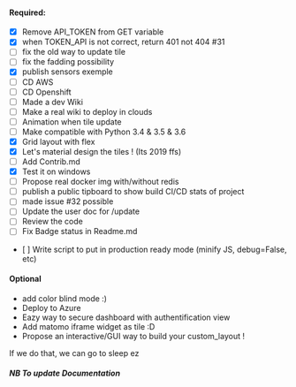 #### Required:
* [x] Remove API_TOKEN from GET variable
* [x] when TOKEN_API is not correct, return 401 not 404 #31
* [ ] fix the old way to update tile
* [ ] fix the fadding possibility
* [x] publish sensors exemple
* [ ] CD AWS
* [ ] CD Openshift
* [ ] Made a dev Wiki
* [ ] Make a real wiki to deploy in clouds
* [ ] Animation when tile update
* [ ] Make compatible with Python 3.4 & 3.5 & 3.6
* [x] Grid layout with flex
* [x] Let's material design the tiles ! (Its 2019 ffs)
* [ ] Add Contrib.md
* [x] Test it on windows
* [ ] Propose real docker img with/without redis
* [ ] publish a public tipboard to show build CI/CD stats of project
* [ ] made issue #32 possible
* [ ] Update the user doc for /update
* [ ] Review the code
* [ ] Fix Badge status in Readme.md
* [ ] Write script to put in production ready mode (minify JS, debug=False, etc)


#### Optional

* add color blind mode :)
* Deploy to Azure
* Eazy way to secure dashboard with authentification view
* Add matomo iframe widget as tile :D
* Propose an interactive/GUI way to build your custom_layout !


If we do that, we can go to sleep ez


##### NB To update Documentation


